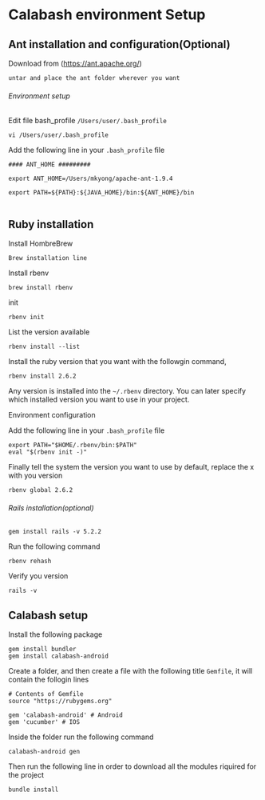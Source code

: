 # Calabash environment Setup   

## Ant installation and configuration(Optional) 

Download from (https://ant.apache.org/)

```
untar and place the ant folder wherever you want 

```

###### Environment setup


Edit file bash_profile `/Users/user/.bash_profile`

```
vi /Users/user/.bash_profile

```

Add the following line in your `.bash_profile` file 

```
#### ANT_HOME #########

export ANT_HOME=/Users/mkyong/apache-ant-1.9.4

export PATH=${PATH}:${JAVA_HOME}/bin:${ANT_HOME}/bin


```

## Ruby installation 

Install HombreBrew

```
Brew installation line 
```

Install rbenv

```
brew install rbenv
```

init

```
rbenv init
```
List the version available 

```
rbenv install --list

```

Install the ruby version that you want with the followgin command, 

```
rbenv install 2.6.2
```
Any version is installed into the `~/.rbenv` directory. You can later specify which installed version you want to use in your project. 

Environment configuration

Add the following line in your `.bash_profile` file 

```
export PATH="$HOME/.rbenv/bin:$PATH"
eval "$(rbenv init -)"
```

Finally tell the system the version you want to use by default, replace the x with you version 

```
rbenv global 2.6.2
```

###### Rails installation(optional) 

```
gem install rails -v 5.2.2
```

Run the following command 

```
rbenv rehash
```
Verify you version 

```
rails -v
```
## Calabash setup

Install the following package 

```
gem install bundler
gem install calabash-android
```

Create a folder, and then create a file with the following title `Gemfile`, it will contain the follogin lines

```
# Contents of Gemfile
source "https://rubygems.org"

gem 'calabash-android' # Android 
gem 'cucumber' # IOS
```

Inside the folder run the following command 

```
calabash-android gen

```

Then run the following line in order to download all the modules riquired for the project 

```
bundle install

```
